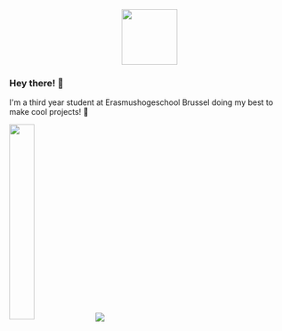 <div id="header" align="center" style="text-align: center;">
  <img src="https://media.giphy.com/media/2Ygy0khwewLgMSYM0t/giphy.gif" width="100"/>
</div>

### Hey there! 👋

I'm a third year student at Erasmushogeschool Brussel doing my best to make cool projects! 🚀
<div id="header" float="left" style="flex=1;">
  <img width="30%" height="auto" src="https://github-readme-stats.vercel.app/api/top-langs/?username=Matthias-VdC&show_icons=true&theme=tokyonight" alt="">
  <a href="https://github.com/Matthias-VdC/iot-ai-werkstuk-matthias">
    <img align="center" src="https://github-readme-stats.vercel.app/api/pin/?username=Matthias-VdC&repo=iot-ai-werkstuk-matthias&show_icons=true&theme=tokyonight" />
  </a
  <img width="30%" height="auto" src="https://github-readme-stats.vercel.app/api?username=Matthias-VdC&show_icons=true&theme=tokyonight" alt"">

</div>
